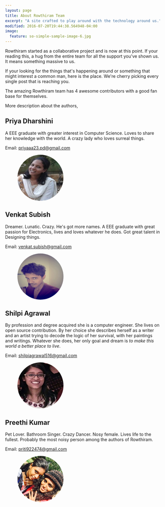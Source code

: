 ```yaml
---
layout: page
title: About Rowthiram Team
excerpt: "A site crafted to play around with the technology around us."
modified: 2016-07-20T19:44:38.564948-04:00
image:
  feature: so-simple-sample-image-6.jpg
---
```


Rowthiram started as a collaborative project and is now at this point. If your reading this, a hug from the entire team for all the support you've shown us. It means something massive to us.

If your looking for the things that's happening around or something that might interest a common man, here is the place. We're cherry picking every single post that is reaching you.

The amazing Rowthiram team has 4 awesome contributors with a good fan base for themselves.

More description about the authors,

## Priya Dharshini

A EEE graduate with greater interest in Computer Science. Loves to share her knowledge with the world. A crazy lady who loves surreal things.

Email: <a href="mailto:priyaaa23.pd@gmail.com"> priyaaa23.pd@gmail.com </a>

<figure>
	<img style=" height: 150px; width: 150px; border-radius: 50%;" src="/images/priya_dharsini.jpg">
</figure>

## Venkat Subish

Dreamer. Lunatic. Crazy. He's got more names. A EEE graduate with great passion for Electronics, lives and loves whatever he does. Got great talent in Designing things. 

Email: <a href="mailto:venkat.subish@gmail.com"> venkat.subish@gmail.com </a>

<figure>
	<img style=" height: 150px; width: 150px; border-radius: 50%;" src="/images/venkat_subish.jpg">
</figure>


## Shilpi Agrawal

By profession and degree acquired she is a computer engineer. She lives on open source contribution. By her choice  she describes herself as a writer and an artist trying to decode the logic of her survival, with her paintings and writings. Whatever she does, her only goal and dream is _to make this world a better place to live_.  

Email: <a href="mailto:shilpiagrawal516@gmail.com"> shilpiagrawal516@gmail.com </a>

<figure>
	<img style="; height: 150px; width: 150px; border-radius: 50%;" src="/images/shilpi_agrawal.jpg">
</figure>


## Preethi Kumar

Pet Lover. Bathroom Singer. Crazy Dancer. Nosy female. Lives life to the fullest. Probably the most noisy person among the authors of Rowthiram.

Email: <a href="mailto:priti922474@gmail.com"> priti922474@gmail.com </a>

<figure>
	<img style="  height: 150px; width: 150px; border-radius: 50%;" src="/images/preethi_kr.jpg">
</figure>
